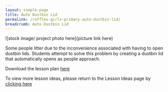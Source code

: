 ```yaml
---
layout: simple-page
title: Auto Dustbin Lid
permalink: /raffles-girls-primary-auto-dustbin-lid/
breadcrumb: Auto Dustbin Lid
---
```


![stock image/ project photo here](picture link here)

Some people litter due to the inconvenience associated with having to open dustbin lids. Students attempt to solve this problem by creating a dustbin lid that automatically opens as people approach.

Download the lesson plan [here](/files/lesson-plans/primary-schools/design-and-technology/Raffles-Girls-Primary-Auto-Dustbin-Lid.zip)

To view more lesson ideas, please return to the Lesson Ideas page by [clicking here](/in-schools/digital-maker/lesson-ideas-primary/)
